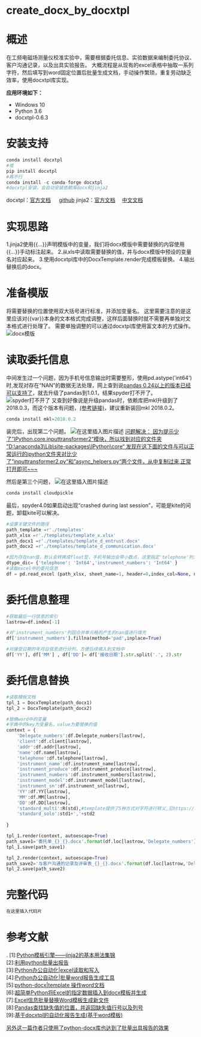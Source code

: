 # create_docx_by_docxtpl
# 概述

在工频电磁场测量仪校准实验中，需要根据委托信息、实验数据来编制委托协议、客户沟通记录，以及出具实验报告。
大概流程是从现有的excel表格中抽取一系列字符，然后填写到word固定位置后批量生成文档，手动操作繁琐，重复劳动缺乏效率，使用docxtpl库实现。

 **应用环境如下：**
* Windows 10
* Python 3.6
* docxtpl-0.6.3

# 安装支持
```python
conda install docxtpl
#或
pip install docxtpl
#再不行
conda install -c conda-forge docxtpl
#docxtpl安装，会自动安装依赖库docx和jinja2
```
docxtpl：[官方文档](https://docxtpl.readthedocs.io/en/latest/) 　 [github](https://github.com/elapouya/python-docx-template)
jinja2：[官方文档](https://jinja.palletsprojects.com/en/2.10.x/)　 [中文文档](http://docs.jinkan.org/docs/jinja2/templates.html#import-visibility)

# 实现思路
1.jinja2使用{{...}}声明模版中的变量，我们将docx模版中需要替换的内容使用{{...}}手动标注起来。
2.从xls中读取需要替换的值，并与docx模版中预设的变量名对应起来。
3.使用docxtpl库中的DocxTemplate.render完成模板替换。
4.输出替换后的docx。

# 准备模版
将需要替换的位置使用双大括号进行标准，并添加变量名。
这里需要注意的是这里应该对{{var}}本身的文本格式完成调整，这样后面替换时就不需要再单独对文本格式进行处理了。
需要单独调整的可以通过docxtpl库使用富文本的方式操作。
![docx模版](https://img-blog.csdnimg.cn/20200311231520577.png)
# 读取委托信息
中间发生过一个问题，因为手机号信息输出时需要整形，使用pd.astype('int64')时,发现对存在“NAN”的数据无法处理，网上查到说[pandas 0.24以上的版本已经可以支持了](https://stackoverflow.com/questions/11548005/numpy-or-pandas-keeping-array-type-as-integer-while-having-a-nan-value)，就去升级了pandas到1.0.1，结果spyder打不开了。
![spyder打不开了](https://img-blog.csdnimg.cn/20200312184819578.png)
又查到好像说是升级pandas时，依赖库把mkl升级到了2018.0.3，而这个版本有问题，[(参考链接)](https://github.com/spyder-ide/spyder/issues/7357)，建议重新装回mkl 2018.0.2。
```python
conda install mkl=2018.0.2
```
装完后，出现第二个问题。
![在这里插入图片描述](https://img-blog.csdnimg.cn/20200312221228827.png?x-oss-process=image/watermark,type_ZmFuZ3poZW5naGVpdGk,shadow_10,text_aHR0cHM6Ly9ibG9nLmNzZG4ubmV0L2JmaGg1MjE=,size_16,color_FFFFFF,t_70)
[问题解决：
因为提示少了”IPython.core.inputtransformer2“模块，所以找到对应的文件夹
”D:\anaconda3\Lib\site-packages\IPython\core“
发现在这下面的文件与可以正常运行的ipython文件夹对比少了”inputtransformer2.py“和”async_helpers.py“两个文件，从中复制过来,正常打开即可~~~](https://blog.csdn.net/Y_yuxiaoyu/article/details/103792381)

然后是第三个问题，
![在这里插入图片描述](https://img-blog.csdnimg.cn/20200312221530823.png?x-oss-process=image/watermark,type_ZmFuZ3poZW5naGVpdGk,shadow_10,text_aHR0cHM6Ly9ibG9nLmNzZG4ubmV0L2JmaGg1MjE=,size_16,color_FFFFFF,t_70)
```python
conda install cloudpickle
```
最后，spyder4.0如果启动出现“crashed during last session”，可能是kite的问题，卸载kite可以解决。

```python
#设置关键文件的路径
path_template =r'./templates'
path_xlsx =r'./templates/template_x.xlsx'
path_docx1 =r'./templates/template_d_entrust.docx'
path_docx2 =r'./templates/template_d_communication.docx'

#因为存在nan值，默认会转换成float型，手机号输出会带小数点，这里指定'telephone'列为Int64型,pd在0.24以后版本已经可以将含有nan值的数组保存为整型。
dtype_dic= {'telephone': 'Int64','instrument_numbers': 'Int64' }
#读取excel中的委托信息
df = pd.read_excel (path_xlsx, sheet_name=1, header=0,index_col=None, na_values = [ 'NA' ], dtype = dtype_dic)

```
# 委托信息整理

```python
#获取最后一行信息的索引
lastrow=df.index[-1]

#对'instrument_numbers'列因合并单元格的产生的nan值进行填充
df['instrument_numbers'].fillna(method='pad',inplace=True)

#对接受日期的年月日信息进行分列，方便后续填入到文档中
df['YY'], df['MM'] , df['DD']= df['接收日期'].str.split('.', 2).str
```

# 委托信息替换

```python
#读取模板文档
tpl_1 = DocxTemplate(path_docx1)
tpl_2 = DocxTemplate(path_docx2)

#替换word中的变量
#字典中的key为变量名，value为要替换的值
context = { 
    'Delegate_numbers':df.Delegate_numbers[lastrow],
    'client':df.client[lastrow],
    'addr':df.addr[lastrow],
    'name':df.name[lastrow],
    'telephone':df.telephone[lastrow],
    'instrument_name':df.instrument_name[lastrow],
    'instrument_produce':df.instrument_produce[lastrow],
    'instrument_numbers':df.instrument_numbers[lastrow],
    'instrument_model':df.instrument_model[lastrow],
    'instrument_sn':df.instrument_sn[lastrow],
    'YY':df.YY[lastrow],
    'MM':df.MM[lastrow],
    'DD':df.DD[lastrow],
    'standard_multi':R(std),#template提供了5种方式对字符进行转义,见https://docxtpl.readthedocs.io/en/latest/index.html
    'standard_solo':std1+','+std2
    
}

tpl_1.render(context, autoescape=True)
path_save1='委托单_{}_{}.docx'.format(df.loc[lastrow,'Delegate_numbers'],df.loc[lastrow,'client'])
tpl_1.save(path_save1)

tpl_2.render(context, autoescape=True)
path_save2='与客户沟通的记录及评审表_{}_{}.docx'.format(df.loc[lastrow,'Delegate_numbers'],df.loc[lastrow,'client'])
tpl_2.save(path_save2)
```


# 完整代码

```python
在这里插入代码片
```

# 参考文献
.
[1]:[Python模板引擎——jinja2的基本用法集锦](https://www.jianshu.com/p/3bd05fc58776)  
[2]:[利用python批量出报告](https://www.capallen.top/2019/%E5%88%A9%E7%94%A8python%E6%89%B9%E9%87%8F%E5%86%99%E6%8A%A5%E5%91%8A)  
[3]:[Python办公自动化|excel读取和写入](https://www.capallen.top/2019/%E5%88%A9%E7%94%A8python%E6%89%B9%E9%87%8F%E5%86%99%E6%8A%A5%E5%91%8A)  
[4]:[Python办公自动化|批量word报告生成工具](https://www.capallen.top/2019/%E5%88%A9%E7%94%A8python%E6%89%B9%E9%87%8F%E5%86%99%E6%8A%A5%E5%91%8A)  
[5]:[python-docx|template 操作word文档](https://www.capallen.top/2019/%E5%88%A9%E7%94%A8python%E6%89%B9%E9%87%8F%E5%86%99%E6%8A%A5%E5%91%8A)  
[6]:[超简单Python将Excel的指定数据插入到docx模板并生成](https://blog.csdn.net/weixin_41133061/article/details/88543432)  
[7]:[Excel信息批量替换Word模板生成新文件](https://blog.csdn.net/chen8782186/article/details/98784005?depth_1-utm_source=distribute.pc_relevant.none-task&utm_source=distribute.pc_relevant.none-task)  
[8]:[Pandas查找缺失值的位置，并返回缺失值行号以及列号](https://blog.csdn.net/u010924297/article/details/80060229)  
[9]:[基于docxtpl的自动化报告生成(基于word模板)](https://blog.csdn.net/yycoolsam/article/details/103255271?ops_request_misc=%257B%2522request%255Fid%2522%253A%2522158488225319724811860476%2522%252C%2522scm%2522%253A%252220140713.130056874..%2522%257D&request_id=158488225319724811860476&biz_id=0&utm_source=distribute.pc_search_result.none-task)  




[另外这一篇作者只使用了python-docx库也达到了批量出具报告的效果](https://cloud.tencent.com/developer/article/1573184)
